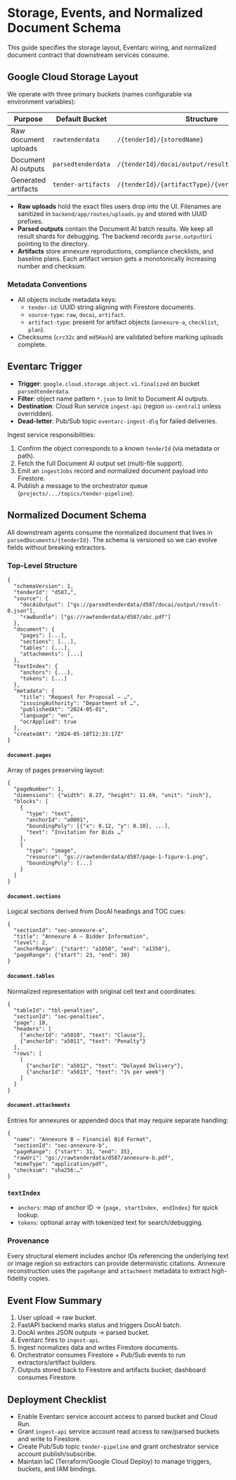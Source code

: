 # Storage, Events, and Normalized Document Schema

This guide specifies the storage layout, Eventarc wiring, and normalized document
contract that downstream services consume.

## Google Cloud Storage Layout

We operate with three primary buckets (names configurable via environment variables):

| Purpose | Default Bucket | Structure |
| --- | --- | --- |
| Raw document uploads | `rawtenderdata` | `/{tenderId}/{storedName}` |
| Document AI outputs | `parsedtenderdata` | `/{tenderId}/docai/output/result-{index}.json` |
| Generated artifacts | `tender-artifacts` | `/{tenderId}/{artifactType}/{version}/{fileName}` |

- **Raw uploads** hold the exact files users drop into the UI. Filenames are sanitized
  in `backend/app/routes/uploads.py` and stored with UUID prefixes.
- **Parsed outputs** contain the Document AI batch results. We keep all result shards
  for debugging. The backend records `parse.outputUri` pointing to the directory.
- **Artifacts** store annexure reproductions, compliance checklists, and baseline
  plans. Each artifact version gets a monotonically increasing number and checksum.

### Metadata Conventions

- All objects include metadata keys:
  - `tender-id`: UUID string aligning with Firestore documents.
  - `source-type`: `raw`, `docai`, `artifact`.
  - `artifact-type`: present for artifact objects (`annexure-a`, `checklist`, `plan`).
- Checksums (`crc32c` and `md5Hash`) are validated before marking uploads complete.

## Eventarc Trigger

- **Trigger**: `google.cloud.storage.object.v1.finalized` on bucket `parsedtenderdata`.
- **Filter**: object name pattern `*.json` to limit to Document AI outputs.
- **Destination**: Cloud Run service `ingest-api` (region `us-central1` unless overridden).
- **Dead-letter**: Pub/Sub topic `eventarc-ingest-dlq` for failed deliveries.

Ingest service responsibilities:
1. Confirm the object corresponds to a known `tenderId` (via metadata or path).
2. Fetch the full Document AI output set (multi-file support).
3. Emit an `ingestJobs` record and normalized document payload into Firestore.
4. Publish a message to the orchestrator queue (`projects/.../topics/tender-pipeline`).

## Normalized Document Schema

All downstream agents consume the normalized document that lives in
`parsedDocuments/{tenderId}`. The schema is versioned so we can evolve fields without
breaking extractors.

### Top-Level Structure

```jsonc
{
  "schemaVersion": 1,
  "tenderId": "d587…",
  "source": {
    "docAiOutput": ["gs://parsedtenderdata/d587/docai/output/result-0.json"],
    "rawBundle": ["gs://rawtenderdata/d587/abc.pdf"]
  },
  "document": {
    "pages": [...],
    "sections": [...],
    "tables": [...],
    "attachments": [...]
  },
  "textIndex": {
    "anchors": {...},
    "tokens": [...]
  },
  "metadata": {
    "title": "Request for Proposal – …",
    "issuingAuthority": "Department of …",
    "publishedAt": "2024-05-01",
    "language": "en",
    "ocrApplied": true
  },
  "createdAt": "2024-05-18T12:33:17Z"
}
```

#### `document.pages`

Array of pages preserving layout:
```jsonc
{
  "pageNumber": 1,
  "dimensions": {"width": 8.27, "height": 11.69, "unit": "inch"},
  "blocks": [
    {
      "type": "text",
      "anchorId": "a0001",
      "boundingPoly": [{"x": 0.12, "y": 0.10}, ...],
      "text": "Invitation for Bids …"
    },
    {
      "type": "image",
      "resource": "gs://rawtenderdata/d587/page-1-figure-1.png",
      "boundingPoly": [...]
    }
  ]
}
```

#### `document.sections`

Logical sections derived from DocAI headings and TOC cues:
```jsonc
{
  "sectionId": "sec-annexure-a",
  "title": "Annexure A – Bidder Information",
  "level": 2,
  "anchorRange": {"start": "a1050", "end": "a1350"},
  "pageRange": {"start": 23, "end": 30}
}
```

#### `document.tables`

Normalized representation with original cell text and coordinates:
```jsonc
{
  "tableId": "tbl-penalties",
  "sectionId": "sec-penalties",
  "page": 18,
  "headers": [
    {"anchorId": "a5010", "text": "Clause"},
    {"anchorId": "a5011", "text": "Penalty"}
  ],
  "rows": [
    [
      {"anchorId": "a5012", "text": "Delayed Delivery"},
      {"anchorId": "a5013", "text": "1% per week"}
    ]
  ]
}
```

#### `document.attachments`

Entries for annexures or appended docs that may require separate handling:
```jsonc
{
  "name": "Annexure B – Financial Bid Format",
  "sectionId": "sec-annexure-b",
  "pageRange": {"start": 31, "end": 35},
  "rawUri": "gs://rawtenderdata/d587/annexure-b.pdf",
  "mimeType": "application/pdf",
  "checksum": "sha256:…"
}
```

### `textIndex`

- `anchors`: map of anchor ID → `{page, startIndex, endIndex}` for quick lookup.
- `tokens`: optional array with tokenized text for search/debugging.

### Provenance

Every structural element includes anchor IDs referencing the underlying text or image
region so extractors can provide deterministic citations. Annexure reconstruction
uses the `pageRange` and `attachment` metadata to extract high-fidelity copies.

## Event Flow Summary

1. User upload → raw bucket.
2. FastAPI backend marks status and triggers DocAI batch.
3. DocAI writes JSON outputs → parsed bucket.
4. Eventarc fires to `ingest-api`.
5. Ingest normalizes data and writes Firestore documents.
6. Orchestrator consumes Firestore + Pub/Sub events to run extractors/artifact builders.
7. Outputs stored back to Firestore and artifacts bucket; dashboard consumes Firestore.

## Deployment Checklist

- Enable Eventarc service account access to parsed bucket and Cloud Run.
- Grant `ingest-api` service account read access to raw/parsed buckets and write to Firestore.
- Create Pub/Sub topic `tender-pipeline` and grant orchestrator service account publish/subscribe.
- Maintain IaC (Terraform/Google Cloud Deploy) to manage triggers, buckets, and IAM bindings.
